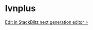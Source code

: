 # lvnplus

[Edit in StackBlitz next generation editor ⚡️](https://stackblitz.com/~/github.com/newprojects-ai/lvnplus)